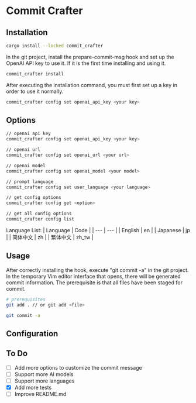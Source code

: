 # Commit Crafter

## Installation

```bash
cargo install --locked commit_crafter
```

In the git project, install the prepare-commit-msg hook and set up the OpenAI API key to use it. If it is the first time installing and using it.

```bash
commit_crafter install
```

After executing the installation command, you must first set up a key in order to use it normally.

```bash
commit_crafter config set openai_api_key <your key>
```

## Options

```bash
// openai api key
commit_crafter config set openai_api_key <your key>

// openai url
commit_crafter config set openai_url <your url>

// openai model
commit_crafter config set openai_model <your model>

// prompt language
commit_crafter config set user_language <your language>

// get config options
commit_crafter config get <option>

// get all config options
commit_crafter config list
```

Language List:
| Language | Code |
| --- | --- |
| English | en |
| Japanese | jp |
| 简体中文 | zh |
| 繁体中文 | zh_tw |

## Usage

After correctly installing the hook, execute "git commit -a" in the git project. In the temporary Vim editor interface that opens, there will be generated commit information. The prerequisite is that all files have been staged for commit.

```bash
# prerequisites
git add . // or git add <file>

git commit -a
```

## Configuration

## To Do

- [ ] Add more options to customize the commit message
- [ ] Support more AI models
- [ ] Support more languages
- [X] Add more tests
- [ ] Improve README.md
